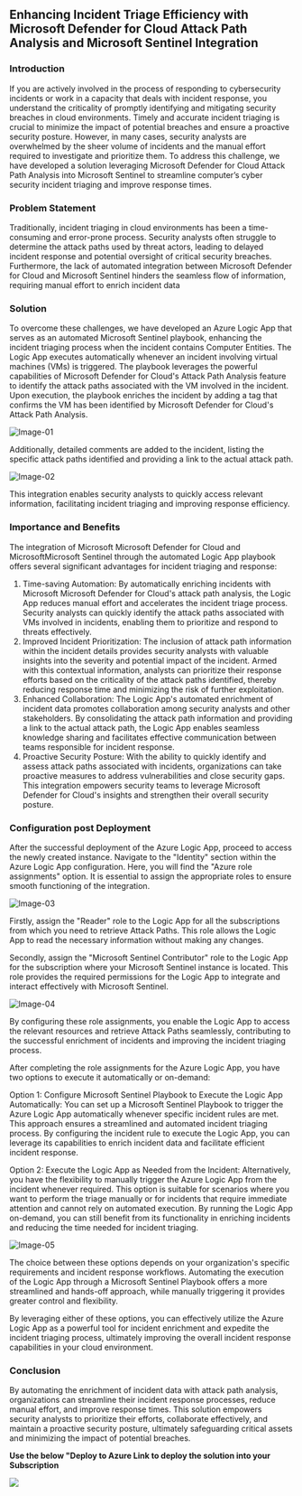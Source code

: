 ## Enhancing Incident Triage Efficiency with Microsoft Defender for Cloud Attack Path Analysis and Microsoft Sentinel Integration
### Introduction
If you are actively involved in the process of responding to cybersecurity incidents or work in a capacity that deals with incident response, you understand the criticality of promptly identifying and mitigating security breaches in cloud environments. Timely and accurate incident triaging is crucial to minimize the impact of potential breaches and ensure a proactive security posture. However, in many cases, security analysts are overwhelmed by the sheer volume of incidents and the manual effort required to investigate and prioritize them. To address this challenge, we have developed a solution leveraging Microsoft Defender for Cloud Attack Path Analysis into Microsoft Sentinel to streamline computer’s cyber security incident triaging and improve response times.

### Problem Statement
Traditionally, incident triaging in cloud environments has been a time-consuming and error-prone process. Security analysts often struggle to determine the attack paths used by threat actors, leading to delayed incident response and potential oversight of critical security breaches. Furthermore, the lack of automated integration between Microsoft Defender for Cloud and Microsoft Sentinel hinders the seamless flow of information, requiring manual effort to enrich incident data

### Solution
To overcome these challenges, we have developed an Azure Logic App that serves as an automated Microsoft Sentinel playbook, enhancing the incident triaging process when the incident contains Computer Entities. The Logic App executes automatically whenever an incident involving virtual machines (VMs) is triggered. The playbook   leverages the powerful capabilities of Microsoft Defender for Cloud's Attack Path Analysis feature to identify the attack paths associated with the VM involved in the incident.
Upon execution, the playbook enriches the incident by adding a tag that confirms the VM has been identified by Microsoft Defender for Cloud's Attack Path Analysis. 

![Image-01](img-01.png)

Additionally, detailed comments are added to the incident, listing the specific attack paths identified and providing a link to the actual attack path.

![Image-02](img-02.png)
  
This integration enables security analysts to quickly access relevant information, facilitating incident triaging and improving response efficiency.

### Importance and Benefits
The integration of Microsoft Microsoft Defender for Cloud and MicrosoftMicrosoft Sentinel through the automated Logic App playbook offers several significant advantages for incident triaging and response:
1.	Time-saving Automation: By automatically enriching incidents with Microsoft Microsoft Defender for Cloud's attack path analysis, the Logic App reduces manual effort and accelerates the incident triage process. Security analysts can quickly identify the attack paths associated with VMs involved in incidents, enabling them to prioritize and respond to threats effectively.
2.	Improved Incident Prioritization: The inclusion of attack path information within the incident details provides security analysts with valuable insights into the severity and potential impact of the incident. Armed with this contextual information, analysts can prioritize their response efforts based on the criticality of the attack paths identified, thereby reducing response time and minimizing the risk of further exploitation.
3.	Enhanced Collaboration: The Logic App's automated enrichment of incident data promotes collaboration among security analysts and other stakeholders. By consolidating the attack path information and providing a link to the actual attack path, the Logic App enables seamless knowledge sharing and facilitates effective communication between teams responsible for incident response.
4.	Proactive Security Posture: With the ability to quickly identify and assess attack paths associated with incidents, organizations can take proactive measures to address vulnerabilities and close security gaps. This integration empowers security teams to leverage Microsoft Defender for Cloud's insights and strengthen their overall security posture.

### Configuration post Deployment
After the successful deployment of the Azure Logic App, proceed to access the newly created instance. Navigate to the "Identity" section within the Azure Logic App configuration. Here, you will find the "Azure role assignments" option. It is essential to assign the appropriate roles to ensure smooth functioning of the integration.

![Image-03](img-03.png)

Firstly, assign the "Reader" role to the Logic App for all the subscriptions from which you need to retrieve Attack Paths. This role allows the Logic App to read the necessary information without making any changes.

Secondly, assign the "Microsoft Sentinel Contributor" role to the Logic App for the subscription where your Microsoft Sentinel instance is located. This role provides the required permissions for the Logic App to integrate and interact effectively with Microsoft Sentinel.

![Image-04](img-04.png)

By configuring these role assignments, you enable the Logic App to access the relevant resources and retrieve Attack Paths seamlessly, contributing to the successful enrichment of incidents and improving the incident triaging process.

After completing the role assignments for the Azure Logic App, you have two options to execute it automatically or on-demand:

Option 1: Configure Microsoft Sentinel Playbook to Execute the Logic App Automatically:
You can set up a Microsoft Sentinel Playbook to trigger the Azure Logic App automatically whenever specific incident rules are met. This approach ensures a streamlined and automated incident triaging process. By configuring the incident rule to execute the Logic App, you can leverage its capabilities to enrich incident data and facilitate efficient incident response. 

Option 2: Execute the Logic App as Needed from the Incident:
Alternatively, you have the flexibility to manually trigger the Azure Logic App from the incident whenever required. This option is suitable for scenarios where you want to perform the triage manually or for incidents that require immediate attention and cannot rely on automated execution. By running the Logic App on-demand, you can still benefit from its functionality in enriching incidents and reducing the time needed for incident triaging.

![Image-05](img-05.png)

The choice between these options depends on your organization's specific requirements and incident response workflows. Automating the execution of the Logic App through a Microsoft Sentinel Playbook offers a more streamlined and hands-off approach, while manually triggering it provides greater control and flexibility.

By leveraging either of these options, you can effectively utilize the Azure Logic App as a powerful tool for incident enrichment and expedite the incident triaging process, ultimately improving the overall incident response capabilities in your cloud environment.

### Conclusion
By automating the enrichment of incident data with attack path analysis, organizations can streamline their incident response processes, reduce manual effort, and improve response times. This solution empowers security analysts to prioritize their efforts, collaborate effectively, and maintain a proactive security posture, ultimately safeguarding critical assets and minimizing the impact of potential breaches.

**Use the below "Deploy to Azure Link to deploy the solution into your Subscription**

<a href="https://portal.azure.com/#create/Microsoft.Template/uri/https%3A%2F%2Fraw.githubusercontent.com%2Fcyberhuntlab%2Fgastori-mdc%2Fmain%2FWorkflow%20automation%2FAttackPath-Sentinel-Incident-Enrich%2Fazuredeploy.json" target="_blank">
    <img src="https://aka.ms/deploytoazurebutton"/>
</a>
